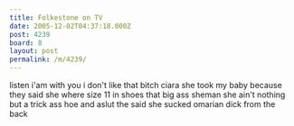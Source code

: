 ```yaml
---
title: Folkestone on TV
date: 2005-12-02T04:37:18.000Z
post: 4239
board: 8
layout: post
permalink: /m/4239/
---
```

listen i'am with you i don't like that bitch ciara she took my baby because they said she where size 11 in shoes that big ass sheman she ain't nothing but a trick ass hoe and aslut the said she sucked omarian dick from the back
